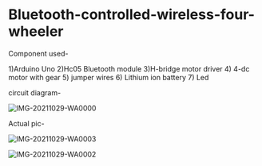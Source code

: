 # Bluetooth-controlled-wireless-four-wheeler

Component used-

   1)Arduino Uno
   2)Hc05 Bluetooth module
   3)H-bridge motor driver
   4) 4-dc motor with gear
   5) jumper wires
   6) Lithium ion battery
   7) Led
   


 circuit diagram-
   
   ![IMG-20211029-WA0000](https://user-images.githubusercontent.com/81832778/139396336-c7e06593-a7a3-4561-ae27-73df49cce372.jpg)


Actual pic-


![IMG-20211029-WA0003](https://user-images.githubusercontent.com/81832778/139396463-0f855529-e6df-4022-9661-ba01aaf0cd42.jpg)


![IMG-20211029-WA0002](https://user-images.githubusercontent.com/81832778/139396501-8c6052a4-ab8e-4bc9-921a-30b4fe78a9a8.jpg)

